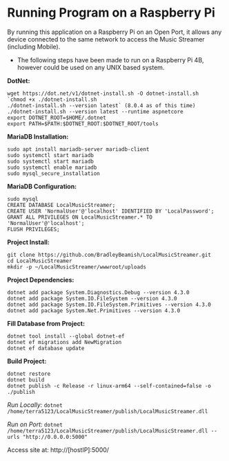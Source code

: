 # Running Program on a Raspberry Pi
By running this application on a Raspberry Pi on an Open Port, it allows any device connected to the same network to access the Music Streamer (including Mobile).
- The following steps have been made to run on a Raspberry Pi 4B, however could be used on any UNIX based system.

**DotNet:**
```
wget https://dot.net/v1/dotnet-install.sh -O dotnet-install.sh
`chmod +x ./dotnet-install.sh
./dotnet-install.sh --version latest` (8.0.4 as of this time)
./dotnet-install.sh --version latest --runtime aspnetcore
export DOTNET_ROOT=$HOME/.dotnet
export PATH=$PATH:$DOTNET_ROOT:$DOTNET_ROOT/tools
```

**MariaDB Installation:** 
```
sudo apt install mariadb-server mariadb-client
sudo systemctl start mariadb
sudo systemctl start mariadb
sudo systemctl enable mariadb
sudo mysql_secure_installation
```

**MariaDB Configuration:**
```
sudo mysql
CREATE DATABASE LocalMusicStreamer;
CREATE USER 'NormalUser'@'localhost' IDENTIFIED BY 'LocalPassword';
GRANT ALL PRIVILEGES ON LocalMusicStreamer.* TO 'NormalUser'@'localhost';
FLUSH PRIVILEGES;
```

**Project Install:**
```
git clone https://github.com/BradleyBeamish/LocalMusicStreamer.git
cd LocalMusicStreamer
mkdir -p ~/LocalMusicStreamer/wwwroot/uploads
```

**Project Dependencies:**
```
dotnet add package System.Diagnostics.Debug --version 4.3.0
dotnet add package System.IO.FileSystem --version 4.3.0
dotnet add package System.IO.FileSystem.Primitives --version 4.3.0
dotnet add package System.Net.Primitives --version 4.3.0
```

**Fill Database from Project:**
```
dotnet tool install --global dotnet-ef
dotnet ef migrations add NewMigration
dotnet ef database update
```

**Build Project:**
```
dotnet restore
dotnet build
dotnet publish -c Release -r linux-arm64 --self-contained=false -o ./publish
```

*Run Locally:* `dotnet /home/terra5123/LocalMusicStreamer/publish/LocalMusicStreamer.dll`

*Run on Port:* `dotnet /home/terra5123/LocalMusicStreamer/publish/LocalMusicStreamer.dll --urls "http://0.0.0.0:5000"`

Access site at: http://[hostIP]:5000/ 
